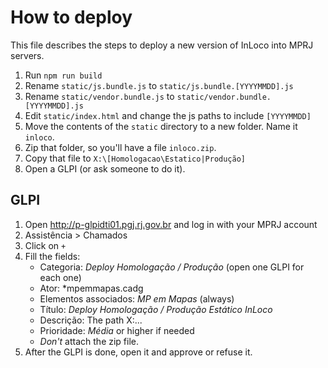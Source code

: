 # How to deploy

This file describes the steps to deploy a new version of InLoco into MPRJ servers.

1. Run `npm run build`
1. Rename `static/js.bundle.js` to `static/js.bundle.[YYYYMMDD].js`
1. Rename `static/vendor.bundle.js` to `static/vendor.bundle.[YYYYMMDD].js`
1. Edit `static/index.html` and change the js paths to include `[YYYYMMDD]`
1. Move the contents of the `static` directory to a new folder. Name it `inloco`.
1. Zip that folder, so you'll have a file `inloco.zip`.
1. Copy that file to `X:\[Homologacao\Estatico|Produção]`
1. Open a GLPI (or ask someone to do it).

## GLPI

1. Open http://p-glpidti01.pgj.rj.gov.br and log in with your MPRJ account
1. Assistência > Chamados
1. Click on `+`
1. Fill the fields:
    - Categoria: *Deploy Homologação / Produção* (open one GLPI for each one)
    - Ator: *mpemmapas.cadg
    - Elementos associados: *MP em Mapas* (always)
    - Título: *Deploy Homologação / Produção Estático InLoco*
    - Descrição: The path X:\...
    - Prioridade: *Média* or higher if needed
    - *Don't* attach the zip file.
1. After the GLPI is done, open it and approve or refuse it.
